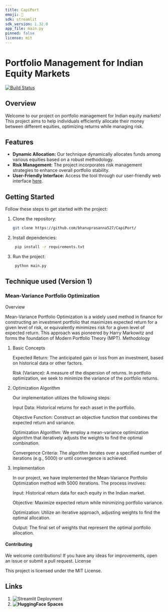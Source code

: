 ```yaml
---
title: CapiPort
emoji: 🤗
sdk: streamlit
sdk_version: 1.32.0
app_file: main.py
pinned: false
license: mit
---
```


# Portfolio Management for Indian Equity Markets
[![Build Status](https://github.com/bhanuprasanna527/CapiPort/actions/workflows/HF_sync_space.yml/badge.svg)](https://github.com/bhanuprasanna527/CapiPort/actions)


## Overview

Welcome to our project on portfolio management for Indian equity markets! This project aims to help individuals efficiently allocate their money between different equities, optimizing returns while managing risk.

## Features

- **Dynamic Allocation:** Our technique dynamically allocates funds among various equities based on a robust methodology.
- **Risk Management:** The project incorporates risk management strategies to enhance overall portfolio stability.
- **User-Friendly Interface:** Access the tool through our user-friendly web interface [here](https://capiport.streamlit.app/).

## Getting Started

Follow these steps to get started with the project:

1. Clone the repository:

   ```bash
   git clone https://github.com/bhanuprasanna527/CapiPort/

2. Install dependencies:
   ```bash
    pip install -r requirements.txt

3. Run the project:
   ```bash
    python main.py

## Technique used (Version 1) 
###  Mean-Variance Portfolio Optimization
Overview

Mean-Variance Portfolio Optimization is a widely used method in finance for constructing an investment portfolio that maximizes expected return for a given level of risk, or equivalently minimizes risk for a given level of expected return. This approach was pioneered by Harry Markowitz and forms the foundation of Modern Portfolio Theory (MPT).
Methodology
1. Basic Concepts

   Expected Return: The anticipated gain or loss from an investment, based on historical data or other factors.

   Risk (Variance): A measure of the dispersion of returns. In portfolio optimization, we seek to minimize the variance of the portfolio returns.

3. Optimization Algorithm
   
   Our implementation utilizes the following steps:

   Input Data: Historical returns for each asset in the portfolio.

   Objective Function: Construct an objective function that combines the expected return and variance.

   Optimization Algorithm: We employ a mean-variance optimization algorithm that iteratively adjusts the weights to find the optimal combination.

   Convergence Criteria: The algorithm iterates over a specified number of iterations (e.g., 5000) or until convergence is achieved.

4. Implementation

   In our project, we have implemented the Mean-Variance Portfolio Optimization method with 5000 iterations. The process involves:

   Input: Historical return data for each equity in the Indian market.

   Objective: Maximize expected return while minimizing portfolio variance.

   Optimization: Utilize an iterative approach, adjusting weights to find the optimal allocation.

   Output: The final set of weights that represent the optimal portfolio allocation.

#### Contributing
We welcome contributions! If you have any ideas for improvements, open an issue or submit a pull request.
License

This project is licensed under the MIT License.

## Links
1. ![Streamlit Deployment](https://capiport.streqamlit.app/)
2. **![HuggingFace Spaces](https://huggingface.co/spaces/sankhyikii/CapiPort)**
